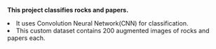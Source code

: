 <b> This project classifies rocks and papers.</b>
<li> It uses Convolution Neural Network(CNN) for classification.</li>
<li> This custom dataset contains 200 augmented images of rocks and papers each.</li>
